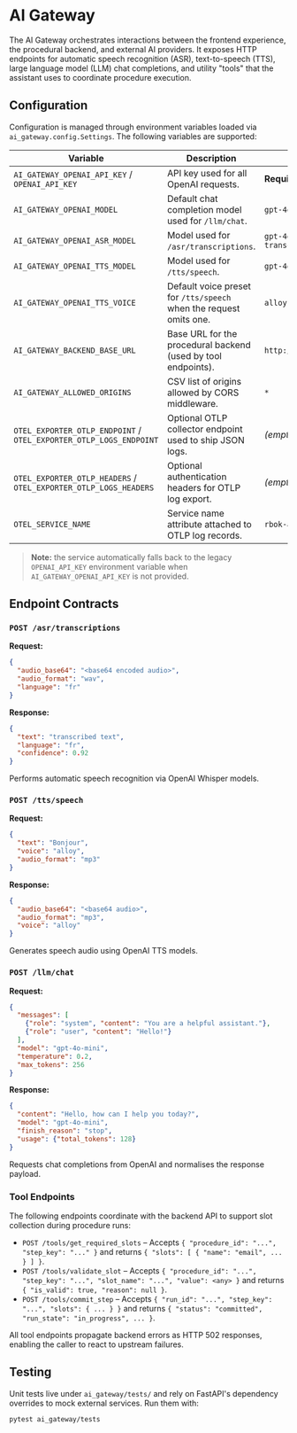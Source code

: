 # AI Gateway

The AI Gateway orchestrates interactions between the frontend experience, the procedural backend, and external AI providers. It exposes HTTP endpoints for automatic speech recognition (ASR), text-to-speech (TTS), large language model (LLM) chat completions, and utility "tools" that the assistant uses to coordinate procedure execution.

## Configuration

Configuration is managed through environment variables loaded via `ai_gateway.config.Settings`. The following variables are supported:

| Variable | Description | Default |
| --- | --- | --- |
| `AI_GATEWAY_OPENAI_API_KEY` / `OPENAI_API_KEY` | API key used for all OpenAI requests. | **Required** |
| `AI_GATEWAY_OPENAI_MODEL` | Default chat completion model used for `/llm/chat`. | `gpt-4o-mini` |
| `AI_GATEWAY_OPENAI_ASR_MODEL` | Model used for `/asr/transcriptions`. | `gpt-4o-mini-transcribe` |
| `AI_GATEWAY_OPENAI_TTS_MODEL` | Model used for `/tts/speech`. | `gpt-4o-mini-tts` |
| `AI_GATEWAY_OPENAI_TTS_VOICE` | Default voice preset for `/tts/speech` when the request omits one. | `alloy` |
| `AI_GATEWAY_BACKEND_BASE_URL` | Base URL for the procedural backend (used by tool endpoints). | `http://localhost:8000` |
| `AI_GATEWAY_ALLOWED_ORIGINS` | CSV list of origins allowed by CORS middleware. | `*` |
| `OTEL_EXPORTER_OTLP_ENDPOINT` / `OTEL_EXPORTER_OTLP_LOGS_ENDPOINT` | Optional OTLP collector endpoint used to ship JSON logs. | *(empty)* |
| `OTEL_EXPORTER_OTLP_HEADERS` / `OTEL_EXPORTER_OTLP_LOGS_HEADERS` | Optional authentication headers for OTLP log export. | *(empty)* |
| `OTEL_SERVICE_NAME` | Service name attribute attached to OTLP log records. | `rbok-ai-gateway` |

> **Note:** the service automatically falls back to the legacy `OPENAI_API_KEY` environment variable when `AI_GATEWAY_OPENAI_API_KEY` is not provided.

## Endpoint Contracts

### `POST /asr/transcriptions`

**Request:**

```json
{
  "audio_base64": "<base64 encoded audio>",
  "audio_format": "wav",
  "language": "fr"
}
```

**Response:**

```json
{
  "text": "transcribed text",
  "language": "fr",
  "confidence": 0.92
}
```

Performs automatic speech recognition via OpenAI Whisper models.

### `POST /tts/speech`

**Request:**

```json
{
  "text": "Bonjour",
  "voice": "alloy",
  "audio_format": "mp3"
}
```

**Response:**

```json
{
  "audio_base64": "<base64 audio>",
  "audio_format": "mp3",
  "voice": "alloy"
}
```

Generates speech audio using OpenAI TTS models.

### `POST /llm/chat`

**Request:**

```json
{
  "messages": [
    {"role": "system", "content": "You are a helpful assistant."},
    {"role": "user", "content": "Hello!"}
  ],
  "model": "gpt-4o-mini",
  "temperature": 0.2,
  "max_tokens": 256
}
```

**Response:**

```json
{
  "content": "Hello, how can I help you today?",
  "model": "gpt-4o-mini",
  "finish_reason": "stop",
  "usage": {"total_tokens": 128}
}
```

Requests chat completions from OpenAI and normalises the response payload.

### Tool Endpoints

The following endpoints coordinate with the backend API to support slot collection during procedure runs:

* `POST /tools/get_required_slots` – Accepts `{ "procedure_id": "...", "step_key": "..." }` and returns `{ "slots": [ { "name": "email", ... } ] }`.
* `POST /tools/validate_slot` – Accepts `{ "procedure_id": "...", "step_key": "...", "slot_name": "...", "value": <any> }` and returns `{ "is_valid": true, "reason": null }`.
* `POST /tools/commit_step` – Accepts `{ "run_id": "...", "step_key": "...", "slots": { ... } }` and returns `{ "status": "committed", "run_state": "in_progress", ... }`.

All tool endpoints propagate backend errors as HTTP 502 responses, enabling the caller to react to upstream failures.

## Testing

Unit tests live under `ai_gateway/tests/` and rely on FastAPI's dependency overrides to mock external services. Run them with:

```bash
pytest ai_gateway/tests
```
